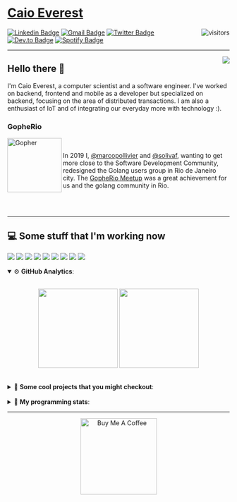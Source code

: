 # [Caio Everest](https://caioeverest.dev)

<img align="right" src="https://visitor-badge.glitch.me/badge?page_id=caioeverest.caioeverest" alt="visitors">

[![Linkedin Badge](https://img.shields.io/badge/-LinkedIn-blue?style=flat-square&logo=Linkedin&logoColor=white&link=https://www.linkedin.com/in/caioeverest/)](https://www.linkedin.com/in/caioeverest/)
[![Gmail Badge](https://img.shields.io/badge/-Gmail-c14438?style=flat-square&logo=Gmail&logoColor=white&link=mailto:mollivier.dev@gmail.com)](mailto:caioeverest.b@gmail.com/)
[![Twitter Badge](https://img.shields.io/badge/-Twitter-1DA1F2?style=flat-square&logo=Twitter&logoColor=white&link=https://twitter.com/caioeverest)](https://twitter.com/caioeverest)
[![Dev.to Badge](https://img.shields.io/badge/-Dev.to-363D44?style=flat-square&logo=Dev.to&logoColor=white&link=https://dev.to/caioeverest)](https://dev.to/caioeverest)
[![Spotify Badge](https://img.shields.io/badge/-Spotify-1ED760?style=flat-square&amp;labelColor=fff&amp;logo=Spotify&link=https://open.spotify.com/user/caio.everest)](https://open.spotify.com/user/caio.everest)

---
<img align="right" src="https://media3.giphy.com/media/Nx0rz3jtxtEre/200.gif"/>

## Hello there 🖖

<p>
    I'm Caio Everest, a computer scientist and a software engineer. I've worked on backend, frontend and mobile as a developer
    but specialized on backend, focusing on the area of distributed transactions. I am also a enthusiast of IoT and of integrating
    our everyday more with technology :).
</p>

### GopheRio

<img align="left" src="https://i.imgur.com/zmxMolD.png" alt="Gopher" width="123em">

<br>
<p>
    In 2019 I, <a href="https://github.com/marcopollivier">@marcopollivier</a> and <a href="https://github.com/solivaf">
    @solivaf</a>, wanting to get more close to the Software Development
    Community, redesigned the Golang users group in Rio de Janeiro city. The <a href="https://www.meetup.com/GopheRio">
    GopheRio Meetup</a> was a great achievement for us and the golang community in Rio.
</p>
<br><br>

---

## 💻 Some stuff that I'm working now

<a href=""><img src="https://img.shields.io/badge/-Go-00ADD8?style=flat-square&logo=go&logoColor=white"></a>
<a href=""><img src="https://img.shields.io/badge/-Rust-4f4f4f?style=flat-square&logo=rust&logoColor=white"></a>
<a href=""><img src="https://img.shields.io/badge/-Python-F7C400?style=flat-square&logo=python&logoColor=white"></a>
<a href=""><img src="https://img.shields.io/badge/-Ruby-980D02?style=flat-square&logo=ruby&logoColor=white"></a>
<a href=""><img src="http://img.shields.io/badge/-Java-007396?style=flat-square&logo=java&logoColor=white"></a>
<a href=""><img src="http://img.shields.io/badge/-Kotlin-7B6BDA?style=flat-square&logo=kotlin&logoColor=white"></a>
<a href=""><img src="http://img.shields.io/badge/-JavaScript-F7DF1E?style=flat-square&logo=JavaScript&logoColor=white"></a>
<a href=""><img src="http://img.shields.io/badge/-Terraform-623CE4?style=flat-square&logo=Terraform&logoColor=white"></a>
<a href=""><img src="http://img.shields.io/badge/-Ansible-171615?style=flat-square&logo=Ansible&logoColor=white"></a>

<details open>
    <summary>⚙ <b>GitHub Analytics</b>: </summary>
    <br>
    <p align="center">
        <img height="180em" src="https://github-readme-stats-eight-theta.vercel.app/api?username=caioeverest&show_icons=true&theme=tokyonight&include_all_commits=true&count_private=true"/>
        <img height="180em" src="https://github-readme-stats-eight-theta.vercel.app/api/top-langs/?username=caioeverest&layout=compact&langs_count=8&theme=tokyonight&include_all_commits=true&count_private=true"/>
    </p>
</details>

<br>

<details>
    <summary>🔨 <b>Some cool projects that you might checkout</b>: </summary>
    <div style="margin-left:3em">
        <li>🌠 <a href="https://github.com/caioeverest/supernova">Supernova</a> - Script that builds a development environment on linux machines</li>
        <li>⚙ <a href="https://github.com/caioeverest/gocfg">Gocfg</a> - A golang library that loads config structs from files with environment interpolation</li>
    </div>
</details>

<br>


<details>
 <summary>🤖 <b>My programming stats</b>: </summary>
<br>
<!--START_SECTION:waka-->
![Code Time](http://img.shields.io/badge/Code%20Time-3%2C060%20hrs%2048%20mins-blue)

**🐱 My GitHub Data** 

> 📦 80.4 kB Used in GitHub's Storage 
 > 
> 🏆 609 Contributions in the Year 2024
 > 
> 🚫 Not Opted to Hire
 > 
> 📜 42 Public Repositories 
 > 
> 🔑 8 Private Repositories 
 > 
**I'm an Early 🐤** 

```text
🌞 Morning                403 commits         ████░░░░░░░░░░░░░░░░░░░░░   17.77 % 
🌆 Daytime                1042 commits        ███████████░░░░░░░░░░░░░░   45.94 % 
🌃 Evening                462 commits         █████░░░░░░░░░░░░░░░░░░░░   20.37 % 
🌙 Night                  361 commits         ████░░░░░░░░░░░░░░░░░░░░░   15.92 % 
```
📅 **I'm Most Productive on Wednesday** 

```text
Monday                   287 commits         ███░░░░░░░░░░░░░░░░░░░░░░   12.65 % 
Tuesday                  540 commits         ██████░░░░░░░░░░░░░░░░░░░   23.81 % 
Wednesday                582 commits         ██████░░░░░░░░░░░░░░░░░░░   25.66 % 
Thursday                 159 commits         ██░░░░░░░░░░░░░░░░░░░░░░░   07.01 % 
Friday                   352 commits         ████░░░░░░░░░░░░░░░░░░░░░   15.52 % 
Saturday                 145 commits         ██░░░░░░░░░░░░░░░░░░░░░░░   06.39 % 
Sunday                   203 commits         ██░░░░░░░░░░░░░░░░░░░░░░░   08.95 % 
```


📊 **This Week I Spent My Time On** 

```text
💬 Programming Languages: 
C#                       7 hrs 31 mins       ████████████░░░░░░░░░░░░░   47.49 % 
Go                       3 hrs 31 mins       ██████░░░░░░░░░░░░░░░░░░░   22.27 % 
Nix                      1 hr 16 mins        ██░░░░░░░░░░░░░░░░░░░░░░░   08.03 % 
YAML                     34 mins             █░░░░░░░░░░░░░░░░░░░░░░░░   03.60 % 
Makefile                 33 mins             █░░░░░░░░░░░░░░░░░░░░░░░░   03.52 % 

🔥 Editors: 
Cursor                   15 hrs 39 mins      █████████████████████████   98.91 % 
Neovim                   10 mins             ░░░░░░░░░░░░░░░░░░░░░░░░░   01.09 % 

💻 Operating System: 
WSL                      15 hrs 50 mins      █████████████████████████   100.00 % 
```

**I Mostly Code in Go** 

```text
Go                       27 repos            ██████████░░░░░░░░░░░░░░░   39.71 % 
Shell                    4 repos             █░░░░░░░░░░░░░░░░░░░░░░░░   05.88 % 
TypeScript               2 repos             █░░░░░░░░░░░░░░░░░░░░░░░░   02.94 % 
Nix                      1 repo              ░░░░░░░░░░░░░░░░░░░░░░░░░   01.47 % 
Lua                      1 repo              ░░░░░░░░░░░░░░░░░░░░░░░░░   01.47 % 
```




 Last Updated on 22/12/2024 02:08:12 UTC
<!--END_SECTION:waka-->
</details>

---

<p align="center">
    <a href="https://www.buymeacoffee.com/caioeverest" target="_blank">
        <img src="https://az743702.vo.msecnd.net/cdn/kofi3.png?v=a" alt="Buy Me A Coffee" width="173em">
    </a>
</p>
